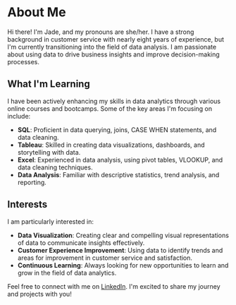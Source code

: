 # About Me

Hi there! I'm Jade, and my pronouns are she/her. I have a strong background in customer service with nearly eight years of experience, but I'm currently transitioning into the field of data analysis. I am passionate about using data to drive business insights and improve decision-making processes.

## What I'm Learning

I have been actively enhancing my skills in data analytics through various online courses and bootcamps. Some of the key areas I'm focusing on include:

- **SQL**: Proficient in data querying, joins, CASE WHEN statements, and data cleaning.
- **Tableau**: Skilled in creating data visualizations, dashboards, and storytelling with data.
- **Excel**: Experienced in data analysis, using pivot tables, VLOOKUP, and data cleaning techniques.
- **Data Analysis**: Familiar with descriptive statistics, trend analysis, and reporting.

## Interests

I am particularly interested in:

- **Data Visualization**: Creating clear and compelling visual representations of data to communicate insights effectively.
- **Customer Experience Improvement**: Using data to identify trends and areas for improvement in customer service and satisfaction.
- **Continuous Learning**: Always looking for new opportunities to learn and grow in the field of data analytics.

Feel free to connect with me on [LinkedIn](https://www.linkedin.com/in/jade-a-43a0b3140?lipi=urn%3Ali%3Apage%3Ad_flagship3_profile_view_base_contact_details%3BQdqFEs8RQmm31139uJ65hA%3D%3D). I'm excited to share my journey and projects with you!
